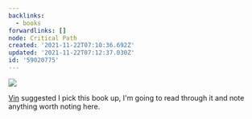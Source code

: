 ```yaml
---
backlinks:
  - books
forwardlinks: []
node: Critical Path
created: '2021-11-22T07:10:36.692Z'
updated: '2021-11-22T07:12:37.030Z'
id: '59020775'
---
```

![](images/critical-path/EFDPqudWKj.webp " ")

[Vin](https://futureland.tv/vin/) suggested I pick this book up, I'm going to read through it and note anything worth noting here. 
